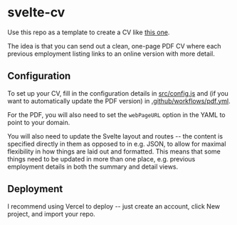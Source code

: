 svelte-cv
===

Use this repo as a template to create a CV like [this one](//cv.gushogg-blake.com).

The idea is that you can send out a clean, one-page PDF CV where each previous employment listing links to an online version with more detail.

Configuration
---

To set up your CV, fill in the configuration details in [src/config.js](./src/config.js) and (if you want to automatically update the PDF version) in [.github/workflows/pdf.yml](./.github/workflows/pdf.yml).

For the PDF, you will also need to set the `webPageURL` option in the YAML to point to your domain.

You will also need to update the Svelte layout and routes -- the content is specified directly in them as opposed to in e.g. JSON, to allow for maximal flexibility in how things are laid out and formatted. This means that some things need to be updated in more than one place, e.g. previous employment details in both the summary and detail views.

Deployment
---

I recommend using Vercel to deploy -- just create an account, click New project, and import your repo.
